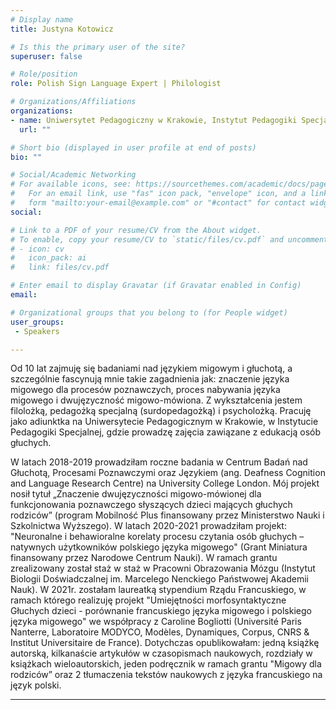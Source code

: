 ```yaml
---
# Display name
title: Justyna Kotowicz

# Is this the primary user of the site?
superuser: false

# Role/position
role: Polish Sign Language Expert | Philologist

# Organizations/Affiliations
organizations:
- name: Uniwersytet Pedagogiczny w Krakowie, Instytut Pedagogiki Specjalnej
  url: ""

# Short bio (displayed in user profile at end of posts)
bio: ""

# Social/Academic Networking
# For available icons, see: https://sourcethemes.com/academic/docs/page-builder/#icons
#   For an email link, use "fas" icon pack, "envelope" icon, and a link in the
#   form "mailto:your-email@example.com" or "#contact" for contact widget.
social:

# Link to a PDF of your resume/CV from the About widget.
# To enable, copy your resume/CV to `static/files/cv.pdf` and uncomment the lines below.
# - icon: cv
#   icon_pack: ai
#   link: files/cv.pdf

# Enter email to display Gravatar (if Gravatar enabled in Config)
email: 

# Organizational groups that you belong to (for People widget)
user_groups:
 - Speakers

---
```


Od 10 lat zajmuję się badaniami nad językiem migowym i głuchotą, a szczególnie fascynują mnie takie zagadnienia jak: znaczenie języka migowego dla procesów poznawczych, proces nabywania języka migowego i dwujęzyczność migowo-mówiona. Z wykształcenia jestem filolożką, pedagożką specjalną (surdopedagożką) i psycholożką. Pracuję jako adiunktka na Uniwersytecie Pedagogicznym w Krakowie, w Instytucie Pedagogiki Specjalnej, gdzie prowadzę zajęcia zawiązane z edukacją osób głuchych. 

W latach 2018-2019 prowadziłam roczne badania w Centrum Badań nad Głuchotą, Procesami Poznawczymi oraz Językiem (ang. Deafness Cognition and Language Research Centre) na University College London. Mój projekt nosił tytuł „Znaczenie dwujęzyczności migowo-mówionej dla funkcjonowania poznawczego słyszących dzieci mających głuchych rodziców” (program Mobilność Plus finansowany przez Ministerstwo Nauki i Szkolnictwa Wyższego). W latach 2020-2021 prowadziłam projekt: "Neuronalne i behawioralne korelaty procesu czytania osób głuchych – natywnych użytkowników polskiego języka migowego" (Grant Miniatura finansowany przez Narodowe Centrum Nauki). W ramach grantu zrealizowany został staż w staż w Pracowni Obrazowania Mózgu (Instytut Biologii Doświadczalnej im. Marcelego Nenckiego Państwowej Akademii Nauk). W 2021r. zostałam laureatką stypendium Rządu Francuskiego, w ramach którego realizuję projekt "Umiejętności morfosyntaktyczne Głuchych dzieci - porównanie francuskiego języka migowego i polskiego języka migowego" we współpracy z Caroline Bogliotti (Université Paris Nanterre, Laboratoire MODYCO, Modèles, Dynamiques, Corpus, CNRS & Institut Universitaire de France). Dotychczas opublikowałam: jedną książkę autorską, kilkanaście artykułów w czasopismach naukowych, rozdziały w książkach wieloautorskich, jeden podręcznik w ramach grantu "Migowy dla rodziców” oraz 2 tłumaczenia tekstów naukowych z języka francuskiego na język polski. 


--------------------------------------------------------------------------------------



